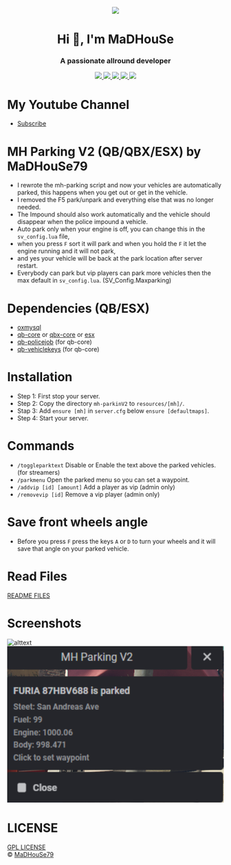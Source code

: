 <p align="center">
    <img width="140" src="https://icons.iconarchive.com/icons/iconarchive/red-orb-alphabet/128/Letter-M-icon.png" />  
    <h1 align="center">Hi 👋, I'm MaDHouSe</h1>
    <h3 align="center">A passionate allround developer </h3>    
</p>

<p align="center">
  <a href="https://github.com/MaDHouSe79/mh-parkingV2/issues">
    <img src="https://img.shields.io/github/issues/MaDHouSe79/mh-parkingV2"/> 
  </a>
  <a href="https://github.com/MaDHouSe79/mh-parkingV2/watchers">
    <img src="https://img.shields.io/github/watchers/MaDHouSe79/mh-parkingV2"/> 
  </a> 
  <a href="https://github.com/MaDHouSe79/mh-parkingV2/network/members">
    <img src="https://img.shields.io/github/forks/MaDHouSe79/mh-parkingV2"/> 
  </a>  
  <a href="https://github.com/MaDHouSe79/mh-parkingV2/stargazers">
    <img src="https://img.shields.io/github/stars/MaDHouSe79/mh-parkingV2?color=white"/> 
  </a>
  <a href="https://github.com/MaDHouSe79/mh-parkingV2/blob/main/LICENSE">
    <img src="https://img.shields.io/github/license/MaDHouSe79/mh-parkingV2?color=black"/> 
  </a>      
</p>

# My Youtube Channel
- [Subscribe](https://www.youtube.com/c/@MaDHouSe79) 

# MH Parking V2 (QB/QBX/ESX) by MaDHouSe79
- I rewrote the mh-parking script and now your vehicles are automatically parked, this happens when you get out or get in the vehicle.
- I removed the F5 park/unpark and everything else that was no longer needed.
- The Impound should also work automatically and the vehicle should disappear when the police impound a vehicle.
- Auto park only when your engine is off, you can change this in the `sv_config.lua` file,
- when you press `F` sort it will park and when you hold the `F` it let the engine running and it will not park,
- and yes your vehicle will be back at the park location after server restart.
- Everybody can park but vip players can park more vehicles then the max default in `sv_config.lua`. (SV_Config.Maxparking)

# Dependencies (QB/ESX)
- [oxmysql](https://github.com/overextended/oxmysql/releases/tag/v1.9.3)
- [qb-core](https://github.com/qbcore-framework/qb-core) or [qbx-core](https://github.com/Qbox-project) or [esx](https://github.com/esx-framework)
- [qb-policejob](https://github.com/qbcore-framework/qb-policejob) (for qb-core)
- [qb-vehiclekeys](https://github.com/qbcore-framework/qb-vehiclekeys) (for qb-core)

# Installation
- Step 1: First stop your server.
- Step 2: Copy the directory `mh-parkinV2` to `resources/[mh]/`.
- Stap 3: Add `ensure [mh]` in `server.cfg` below `ensure [defaultmaps]`.
- Step 4: Start your server.  

# Commands
- `/toggleparktext` Disable or Enable the text above the parked vehicles. (for streamers)
- `/parkmenu` Open the parked menu so you can set a waypoint.
- `/addvip [id] [amount]` Add a player as vip (admin only)
- `/removevip [id]` Remove a vip player (admin only)

# Save front wheels angle
- Before you press `F` press the keys `A` or `D` to turn your wheels and it will save that angle on your parked vehicle.

# Read Files
[README FILES](https://github.com/MaDHouSe79/mh-parkingV2/tree/main/readme)

# Screenshots
![alttext](https://github.com/MaDHouSe79/mh-parkingV2/blob/main/screenshots/parked.png)
![alttext](https://github.com/MaDHouSe79/mh-parkingV2/blob/main/screenshots/parkmenu.png)

# LICENSE
[GPL LICENSE](./LICENSE)<br />
&copy; [MaDHouSe79](https://www.youtube.com/@MaDHouSe79)
